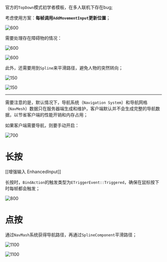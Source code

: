 官方的`TopDown`模式初学者模板，在多人联机下存在bug;

考虑使用方案：**每帧调用`AddMovementInput`更新位置**；

![600](https://pic-1315225359.cos.ap-shanghai.myqcloud.com/20250223225253.png)

需要处理存在障碍物的情况：

![600](https://pic-1315225359.cos.ap-shanghai.myqcloud.com/20250223225410.png)

![600](https://pic-1315225359.cos.ap-shanghai.myqcloud.com/20250223225421.png)

此外，还需要用到`Spline`来平滑路径，避免人物的突然转向；

![150](https://pic-1315225359.cos.ap-shanghai.myqcloud.com/20250223225700.png)

![150](https://pic-1315225359.cos.ap-shanghai.myqcloud.com/20250223225713.png)

---

需要注意的是，默认情况下，导航系统（`Navigation System`）和导航网格（`NavMesh`）数据只在服务器端生成和维护，客户端默认并不会生成完整的导航数据，以节省客户端的性能开销和内存占用；

如果客户端需要导航，则要手动开启：

![700](https://pic-1315225359.cos.ap-shanghai.myqcloud.com/20250301175247.png)

# 长按

[[增强输入 EnhancedInput]]

长按时，`BindAction`的触发类型为`ETriggerEvent::Triggered`，确保在鼠标按下时每帧都会触发；

![800](https://pic-1315225359.cos.ap-shanghai.myqcloud.com/20250224203932.png)

# 点按

通过`NavMash`系统获得导航路径，再通过`SplineComponent`平滑路径；

![1100](https://pic-1315225359.cos.ap-shanghai.myqcloud.com/20250224224359.png)

![1100](https://pic-1315225359.cos.ap-shanghai.myqcloud.com/20250224224333.png)
